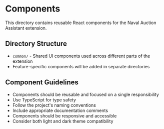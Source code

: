 # Components

This directory contains reusable React components for the Naval Auction Assistant extension.

## Directory Structure

- `common/` - Shared UI components used across different parts of the extension
- Feature-specific components will be added in separate directories

## Component Guidelines

- Components should be reusable and focused on a single responsibility
- Use TypeScript for type safety
- Follow the project's naming conventions
- Include appropriate documentation comments
- Components should be responsive and accessible
- Consider both light and dark theme compatibility
